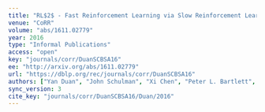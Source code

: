 ```yaml
---
title: "RL$2$ - Fast Reinforcement Learning via Slow Reinforcement Learning."
venue: "CoRR"
volume: "abs/1611.02779"
year: 2016
type: "Informal Publications"
access: "open"
key: "journals/corr/DuanSCBSA16"
ee: "http://arxiv.org/abs/1611.02779"
url: "https://dblp.org/rec/journals/corr/DuanSCBSA16"
authors: ["Yan Duan", "John Schulman", "Xi Chen", "Peter L. Bartlett", "Ilya Sutskever", "Pieter Abbeel"]
sync_version: 3
cite_key: "journals/corr/DuanSCBSA16/Duan/2016"
---
```

